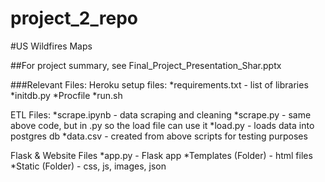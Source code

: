 # project_2_repo
#US Wildfires Maps

##For project summary, see Final_Project_Presentation_Shar.pptx

###Relevant Files:
Heroku setup files:
*requirements.txt - list of libraries
*initdb.py
*Procfile
*run.sh

ETL Files:
*scrape.ipynb - data scraping and cleaning
*scrape.py - same above code, but in .py so the load file can use it
*load.py - loads data into postgres db
*data.csv - created from above scripts for testing purposes

Flask & Website Files
*app.py - Flask app
*Templates (Folder) - html files
*Static (Folder) - css, js, images, json

